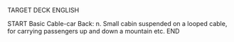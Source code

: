 TARGET DECK
ENGLISH

START
Basic
Cable-car
Back: n. Small cabin suspended on a looped cable, for carrying passengers up and down a mountain etc.
END
